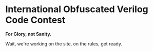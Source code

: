 # International Obfuscated Verilog Code Contest

**For Glory, not Sanity.**

Wait, we're working on the site, on the rules, get ready.
